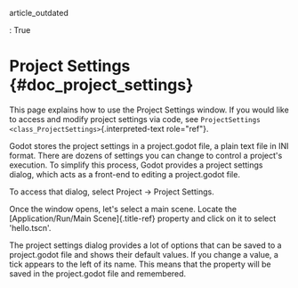 article_outdated

:   True

# Project Settings {#doc_project_settings}

This page explains how to use the Project Settings window. If you would
like to access and modify project settings via code, see
`ProjectSettings <class_ProjectSettings>`{.interpreted-text role="ref"}.

Godot stores the project settings in a project.godot file, a plain text
file in INI format. There are dozens of settings you can change to
control a project\'s execution. To simplify this process, Godot provides
a project settings dialog, which acts as a front-end to editing a
project.godot file.

To access that dialog, select Project -\> Project Settings.

Once the window opens, let\'s select a main scene. Locate the
[Application/Run/Main Scene]{.title-ref} property and click on it to
select \'hello.tscn\'.

The project settings dialog provides a lot of options that can be saved
to a project.godot file and shows their default values. If you change a
value, a tick appears to the left of its name. This means that the
property will be saved in the project.godot file and remembered.

